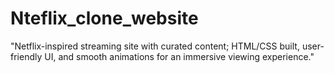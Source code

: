 # Nteflix_clone_website
"Netflix-inspired streaming site with curated content; HTML/CSS built, user-friendly UI, and smooth animations for an immersive viewing experience."
